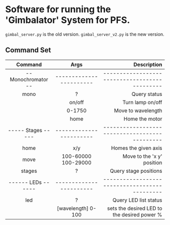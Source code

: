 # Software for running the 'Gimbalator' System for PFS.

```gimbal_server.py``` is the old version.
```gimbal_server_v2.py``` is the new version.
  
## Command Set

| Command           | Args                | Description                                 |
|      :----:       |       :----:        |                                         ---:|
|-- Monochromator --|-----------------------|---------------------------------------------|
| mono              | ?                   | Query status                                |
|                   | on/off              | Turn lamp on/off                            |
|                   | 0-1750              | Move to wavelength                          |
|                   | home                | Home the motor                              |
|----- Stages ----- |-----------------------|---------------------------------------------|
| home              | x/y                 | Homes the given axis                        |
| move              | 100-60000 100-29000 | Move to the 'x y' position                  |
| stages            | ?                   | Query stage positions                       |
|------ LEDs ------ |-----------------------|---------------------------------------------|
| led               | ?                   | Query LED list status                       |
|                   | [wavelength] 0-100  | sets the desired LED to the desired power % |
